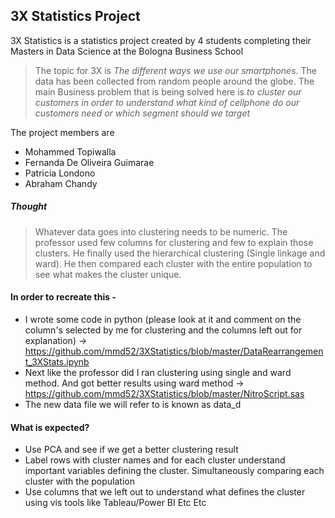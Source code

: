 ## 3X Statistics Project

3X Statistics is a statistics project created by 4 students completing their Masters in Data Science at the Bologna Business School

> The topic for 3X is *The different ways we use our smartphones*. The data has been collected from random people around the globe.  The main Business problem that is being solved here is  *to cluster our customers in order to understand what kind of cellphone do our customers need or which segment should we target*

The project members are

* Mohammed Topiwalla
* Fernanda De Oliveira Guimarae
* Patricia Londono
* Abraham Chandy

##### Thought
> Whatever data goes into clustering needs to be numeric.
> The professor used few columns for clustering and few to explain those clusters.
> He finally used the hierarchical clustering (Single linkage and ward).
> He then compared each cluster with the entire population to see what makes the cluster unique.

 
#### In order to recreate this -
 
* I wrote some code in python (please look at it and comment on the column's selected by me for clustering and the columns left out for explanation) -> https://github.com/mmd52/3XStatistics/blob/master/DataRearrangement_3XStats.ipynb
* Next like the professor did I ran clustering using single and ward method. And got better results using ward method ->  https://github.com/mmd52/3XStatistics/blob/master/NitroScript.sas
* The new data file we will refer to is known as data_d 

#### What is expected? 
* Use PCA and see if we get a better clustering result
* Label rows with cluster names and for each cluster understand important variables defining the cluster. Simultaneously comparing each cluster with the population
* Use columns that we left out to understand what defines the cluster using vis tools like Tableau/Power BI Etc Etc